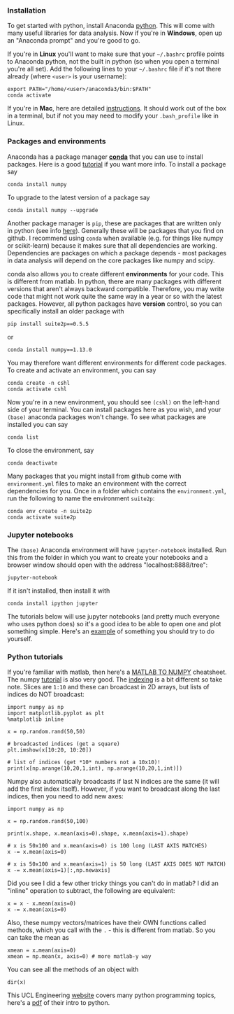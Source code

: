 ### Installation

To get started with python, install Anaconda [python](https://www.anaconda.com/distribution/). This will come with many useful libraries for data analysis. Now if you're in **Windows**, open up an "Anaconda prompt" and you're good to go.

If you're in **Linux** you'll want to make sure that your `~/.bashrc` profile points to Anaconda python, not the built in python (so when you open a terminal you're all set). Add the following lines to your `~/.bashrc` file if it's not there already (where `<user>` is your username):
~~~
export PATH="/home/<user>/anaconda3/bin:$PATH"
conda activate
~~~

If you're in **Mac**, here are detailed [instructions](https://www.datacamp.com/community/tutorials/installing-anaconda-mac-os-x). It should work out of the box in a terminal, but if not you may need to modify your `.bash_profile` like in Linux.

### Packages and environments

Anaconda has a package manager [**conda**](https://conda.io/en/latest/) that you can use to install packages. Here is a good [tutorial](https://conda.io/projects/conda/en/latest/user-guide/getting-started.html) if you want more info. To install a package say
~~~
conda install numpy
~~~
To upgrade to the latest version of a package say
~~~
conda install numpy --upgrade
~~~

Another package manager is `pip`, these are packages that are written only in python (see info [here](https://www.anaconda.com/understanding-conda-and-pip/)). Generally these will be packages that you find on github. I recommend using `conda` when available (e.g. for things like numpy or scikit-learn) because it makes sure that all dependencies are working. Dependencies are packages on which a package depends - most packages in data analysis will depend on the core packages like numpy and scipy.

conda also allows you to create different **environments** for your code. This is different from matlab. In python, there are many packages with different versions that aren't always backward compatible. Therefore, you may write code that might not work quite the same way in a year or so with the latest packages. However, all python packages have **version** control, so you can specifically install an older package with
~~~
pip install suite2p==0.5.5
~~~
or
~~~
conda install numpy==1.13.0
~~~

You may therefore want different environments for different code packages. To create and activate an environment, you can say
~~~
conda create -n cshl
conda activate cshl
~~~

Now you're in a new environment, you should see `(cshl)` on the left-hand side of your terminal. You can install packages here as you wish, and your `(base)` anaconda packages won't change. To see what packages are installed you can say
~~~
conda list
~~~

To close the environment, say
~~~
conda deactivate
~~~

Many packages that you might install from github come with `environment.yml` files to make an environment with the correct dependencies for you. Once in a folder which contains the `environment.yml`, run the following to name the environment `suite2p`:
~~~
conda env create -n suite2p
conda activate suite2p
~~~

### Jupyter notebooks

The `(base)` Anaconda environment will have `jupyter-notebook` installed. Run this from the folder in which you want to create your notebooks and a browser window should open with the address "localhost:8888/tree":
~~~
jupyter-notebook
~~~

If it isn't installed, then install it with
~~~
conda install ipython jupyter
~~~

The tutorials below will use jupyter notebooks (and pretty much everyone who uses python does) so it's a good idea to be able to open one and plot something simple. Here's an [example](https://www.tutorialspoint.com/jupyter/jupyter_notebook_plotting.htm) of something you should try to do yourself.

### Python tutorials

If you're familiar with matlab, then here's a [MATLAB TO NUMPY](http://mathesaurus.sourceforge.net/matlab-numpy.html) cheatsheet. The numpy [tutorial](https://docs.scipy.org/doc/numpy/user/quickstart.html) is also very good. The [indexing](https://docs.scipy.org/doc/numpy/user/quickstart.html#fancy-indexing-and-index-tricks) is a bit different so take note. Slices are `1:10` and these can broadcast in 2D arrays, but lists of indices do NOT broadcast:
~~~
import numpy as np
import matplotlib.pyplot as plt
%matplotlib inline

x = np.random.rand(50,50)

# broadcasted indices (get a square)
plt.imshow(x[10:20, 10:20])

# list of indices (get *10* numbers not a 10x10)!
print(x[np.arange(10,20,1,int), np.arange(10,20,1,int)])
~~~

Numpy also automatically broadcasts if last N indices are the same (it will add the first index itself). However, if you want to broadcast along the last indices, then you need to add new axes:
~~~
import numpy as np

x = np.random.rand(50,100)

print(x.shape, x.mean(axis=0).shape, x.mean(axis=1).shape)

# x is 50x100 and x.mean(axis=0) is 100 long (LAST AXIS MATCHES)
x -= x.mean(axis=0)

# x is 50x100 and x.mean(axis=1) is 50 long (LAST AXIS DOES NOT MATCH)
x -= x.mean(axis=1)[:,np.newaxis]
~~~

Did you see I did a few other tricky things you can't do in matlab? I did an "inline" operation to subtract, the following are equivalent:
~~~
x = x - x.mean(axis=0)
x -= x.mean(axis=0)
~~~

Also, these numpy vectors/matrices have their OWN functions called methods, which you call with the `.` - this is different from matlab. So you can take the mean as
~~~
xmean = x.mean(axis=0)
xmean = np.mean(x, axis=0) # more matlab-y way
~~~
You can see all the methods of an object with
~~~
dir(x)
~~~

This UCL Engineering [website](http://github-pages.ucl.ac.uk/rsd-engineeringcourse/) covers many python programming topics, here's a [pdf](http://github-pages.ucl.ac.uk/rsd-engineeringcourse/notes.pdf) of their intro to python.

